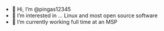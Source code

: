 - 👋 Hi, I’m @pingas12345
- 👀 I’m interested in ... Linux and most open source software
- 🌱 I’m currently working full time at an MSP


<!---
pingas12345/pingas12345 is a ✨ special ✨ repository because its `README.md` (this file) appears on your GitHub profile.
You can click the Preview link to take a look at your changes.
--->
